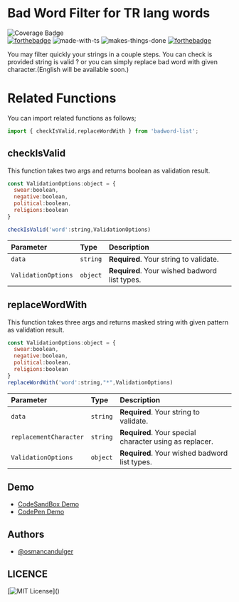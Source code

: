 # Bad Word Filter for TR lang words

![Coverage Badge](https://img.shields.io/endpoint?url=https://gist.githubusercontent.com/osmancandulger/bdfb7916de152ee25cd78a35bdc9098e/raw/badword-filter__heads_main.json) <br>
[![forthebadge](https://forthebadge.com/images/badges/built-with-love.svg)](https://forthebadge.com)
![made-with-ts](https://user-images.githubusercontent.com/59533680/140908255-223630cb-bd71-408b-885d-5e3a4e2665d3.png)
![makes-things-done](https://user-images.githubusercontent.com/59533680/140908137-767d2a0f-906c-44fe-8a8d-8e08a6bca0aa.png)
[![forthebadge](https://forthebadge.com/images/badges/check-it-out.svg)](https://codepen.io/osmancandulger/pen/wvqXKdz)

You may filter quickly your strings in a couple steps. You can check is provided string is valid ? or you can simply replace bad word with given character.(English will be available soon.)

# Related Functions

You can import related functions as follows;
```javascript
import { checkIsValid,replaceWordWith } from 'badword-list';
```

## checkIsValid

This function takes two args and returns boolean as validation result.

```javascript
const ValidationOptions:object = {
  swear:boolean,
  negative:boolean,
  political:boolean,
  religions:boolean
}

checkIsValid('word':string,ValidationOptions)

```

| Parameter           | Type     | Description                                   |
| :------------------ | :------- | :-------------------------------------------- |
| `data`              | `string` | **Required**. Your string to validate.        |
| `ValidationOptions` | `object` | **Required**. Your wished badword list types. |

## replaceWordWith

This function takes three args and returns masked string with given pattern as validation result.

```javascript
const ValidationOptions:object = {
  swear:boolean,
  negative:boolean,
  political:boolean,
  religions:boolean
}
replaceWordWith('word':string,"*",ValidationOptions)

```

| Parameter              | Type     | Description                                             |
| :--------------------- | :------- | :------------------------------------------------------ |
| `data`                 | `string` | **Required**. Your string to validate.                  |
| `replacementCharacter` | `string` | **Required**. Your special character using as replacer. |
| `ValidationOptions`    | `object` | **Required**. Your wished badword list types.           |

## Demo

- [CodeSandBox Demo](https://codesandbox.io/s/badword-filter-demo-sxtz6?file=/src/App.vue)
- [CodePen Demo](https://codepen.io/osmancandulger/pen/wvqXKdz)

## Authors

- [@osmancandulger](https://www.github.com/osmancandulger)

## LICENCE

[![MIT License](https://img.shields.io/apm/l/atomic-design-ui.svg?)]()
